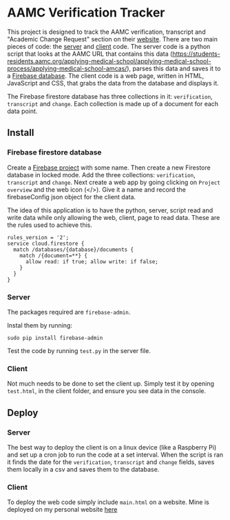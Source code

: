 # AAMC Verification Tracker

This project is designed to track the AAMC verification, transcript and "Academic Change Request" section on their [website](https://students-residents.aamc.org/applying-medical-school/applying-medical-school-process/applying-medical-school-amcas/).  There are two main pieces of code: the [server](/server) and [client](/client) code.  The server code is a python script that looks at the AAMC URL that contains this data (https://students-residents.aamc.org/applying-medical-school/applying-medical-school-process/applying-medical-school-amcas/), parses this data and saves it to a [Firebase database](https://firebase.google.com/).  The client code is a web page, written in HTML, JavaScript and CSS, that grabs the data from the database and displays it.

The Firebase firestore database has three collections in it: `verification`, `transcript` and `change`.  Each  collection is made up of a document for each data point.

## Install

### Firebase firestore database

Create a [Firebase project](https://console.firebase.google.com/u/0/) with some name.  Then create a new Firestore database in locked mode.  Add the three collections: `verification`, `transcript` and `change`.  Next create a web app by going clicking on `Project overview` and the web icon (</>).  Give it a name and record the firebaseConfig json object for the client data.

The idea of this application is to have the python, server, script read and write data while only allowing the web, client, page to read data.  These are the rules used to achieve this.

```
rules_version = '2';
service cloud.firestore {
  match /databases/{database}/documents {
    match /{document=**} {
      allow read: if true; allow write: if false;
    }
  }
}
```

### Server

The packages required are `firebase-admin`.

Instal them by running:
```
sudo pip install firebase-admin
```

Test the code by running `test.py` in the server file.

### Client

Not much needs to be done to set the client up.  Simply test it by opening `test.html`, in the client folder, and ensure you see data in the console.


## Deploy

### Server

The best way to deploy the client is on a linux device (like a Raspberry Pi) and set up a cron job to run the code at a set interval.  When the script is ran it finds the date for the `verification`, `transcript` and `change` fields, saves them locally in a csv and saves them to the database.

### Client

To deploy the web code simply include `main.html` on a website.  Mine is deployed on my personal website [here](bensduggan.com/pages/aamc-verification-status/)